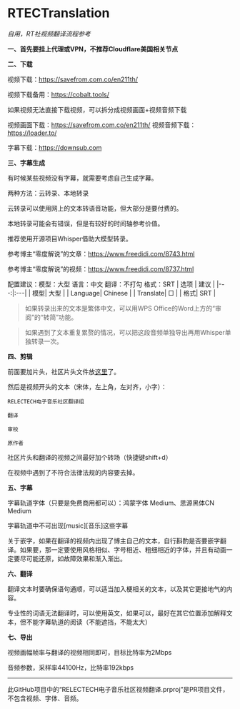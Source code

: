 # RTECTranslation
_自用，RT社视频翻译流程参考_

**一、首先要挂上代理或VPN，不推荐Cloudflare美国相关节点**

**二、下载**

视频下载：https://savefrom.com.co/en211th/

视频下载备用：https://cobalt.tools/

如果视频无法直接下载视频，可以拆分成视频画面+视频音频下载

视频画面下载：https://savefrom.com.co/en211th/
视频音频下载：https://loader.to/

字幕下载：https://downsub.com

**三、字幕生成**

有时候某些视频没有字幕，就需要考虑自己生成字幕。

两种方法：云转录、本地转录

云转录可以使用网上的文本转语音功能，但大部分是要付费的。

本地转录可能会有错误，但是有较好的时间轴参考价值。

推荐使用开源项目Whisper借助大模型转录。

参考博主“零度解说”的文章：https://www.freedidi.com/8743.html

参考博主“零度解说”的视频：https://www.freedidi.com/8737.html

配置建议：模型：大型
        语言：中文
        翻译：不打勾
        格式：SRT
| 选项 | 建议 |
|---:|:---|
| 模型| 大型 |
| Language| Chinese |
| Translate| □ |
| 格式| SRT |

>如果转录出来的文本是繁体中文，可以用WPS Office的Word上方的“审阅”的“转简”功能。

>如果遇到了文本重复累赘的情况，可以把这段音频单独导出再用Whisper单独转录一次。

**四、剪辑**

前面要加片头，社区片头文件放[这里](https://github.com/letri1412/RTEDMIntros)了。

然后是视频开头的文本（宋体，左上角，左对齐，小字）：

```
RELECTECH电子音乐社区翻译组

翻译

审校

原作者

```

社区片头和翻译的视频之间最好加个转场（快捷键shift+d）

在视频中遇到了不符合法律法规的内容要去掉。

**五、字幕**

字幕轨道字体（只要是免费商用都可以）：鸿蒙字体 Medium、思源黑体CN Medium

字幕轨道中不可出现[music][音乐]这些字幕

关于嵌字，如果在翻译的视频内出现了博主自己的文本，自行斟酌是否要嵌字翻译。如果要，那一定要使用风格相似、字号相近、粗细相近的字体，并且有动画一定要尽可能还原，如故障效果和渐入渐出。

**六、翻译**

翻译文本时要确保语句通顺，可以适当加入梗相关的文本，以及其它更接地气的内容。

专业性的词语无法翻译时，可以使用英文，如果可以，最好在其它位置添加解释文本，但不能字幕轨道的阅读（不能遮挡，不能太大）

**七、导出**

视频画幅帧率与翻译的视频相同即可，目标比特率为2Mbps

音频参数，采样率44100Hz，比特率192kbps



---

此GitHub项目中的“RELECTECH电子音乐社区视频翻译.prproj”是PR项目文件，不包含视频、字体、音频。
